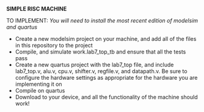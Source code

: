 **SIMPLE RISC MACHINE**

TO IMPLEMENT:
_You will need to install the most recent edition of modelsim and quartus_

- Create a new modelsim project on your machine, and add all of the files in this repository to the project
- Compile, and simulate work.lab7_top_tb and ensure that all the tests pass
- Create a new quartus project with the lab7_top file, and include lab7_top.v, alu.v, cpu.v, shifter.v, regfile.v, and datapath.v. Be sure to configure the hardware settings as appropriate for the hardware you are implementing it on
- Compile on quartus
- Download to your device, and all the functionality of the machine should work!
